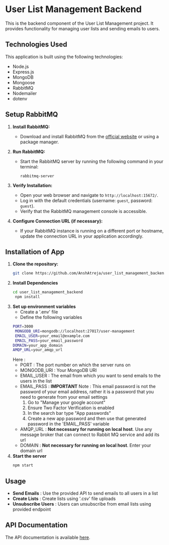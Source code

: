 # User List Management Backend

This is the backend component of the User List Management project. It provides functionality for managing user lists and sending emails to users.

## Technologies Used

This application is built using the following technologies:

- Node.js
- Express.js
- MongoDB
- Mongoose
- RabbitMQ
- Nodemailer
- dotenv

## Setup RabbitMQ

1. **Install RabbitMQ:**
   - Download and install RabbitMQ from the [official website](https://www.rabbitmq.com/download.html) or using a package manager.

2. **Run RabbitMQ:**
   - Start the RabbitMQ server by running the following command in your terminal:
     ```
     rabbitmq-server
     ```

3. **Verify Installation:**
   - Open your web browser and navigate to `http://localhost:15672/`.
   - Log in with the default credentials (username: `guest`, password: `guest`).
   - Verify that the RabbitMQ management console is accessible.

4. **Configure Connection URL (if necessary):**
   - If your RabbitMQ instance is running on a different port or hostname, update the connection URL in your application accordingly.


## Installation of App

1. **Clone the repository:**
   ```bash
   git clone https://github.com/AnshAtreja/user_list_management_backend.git
2. **Install Dependencies**
   ```bash
   cd user_list_management_backend
    npm install
3. **Set up environment variables**
   - Create a '.env' file
   - Define the following variables
   ```bash
   PORT=3000
    MONGODB_URI=mongodb://localhost:27017/user-management
    EMAIL_USER=your_email@example.com
    EMAIL_PASS=your_email_password
   DOMAIN=your_app_domain
   AMQP_URL=your_amqp_url
   ```
   Here :
   - PORT : The port number on which the server runs on
   - MONGODB_URI : Your MongoDB URI
   - EMAIL_USER : The email from which you want to send emails to the users in the list
   - EMAIL_PASS : **IMPORTANT**
     Note : This email password is not the password of your email address, rather it is a password that you need to generate from your email settings
     1. Go to "Manage your google account"
     2. Ensure Two Factor Verification is enabled
     3. In the search bar type "App passwords"
     4. Create a new app password and then use that generated password in the 'EMAIL_PASS' variable
   - AMQP_URL : **Not necessary for running on local host**. Use any message broker that can connect to Rabbit MQ service and add its url
   - DOMAIN : **Not necessary for running on local host**. Enter your domain url
4. **Start the server**
   ```bash
   npm start

## Usage
- **Send Emails** : Use the provided API to send emails to all users in a list
- **Create Lists** : Create lists using '.csv' file uploads
- **Unsubscribe Users** : Users can unsubscribe from email lists using provided endpoint

## API Documentation

The API documentation is available [here](https://documenter.getpostman.com/view/27271994/2sA3QmDZpF).

